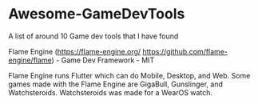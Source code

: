 # Awesome-GameDevTools
A list of around 10 Game dev tools that I have found

Flame Engine (https://flame-engine.org/ https://github.com/flame-engine/flame) - Game Dev Framework - MIT

Flame Engine runs Flutter which can do Mobile, Desktop, and Web. Some games made with the Flame Engine are GigaBull, Gunslinger, and Watchsteroids. Watchsteroids was made for a WearOS watch.
